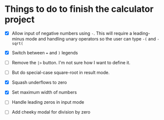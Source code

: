 # Things to do to finish the calculator project

-  [X]  Allow input of negative numbers using `-`. This will require a
   leading-minus mode and handling unary operators so the user can type `-(`
   and `-sqrt(`

-  [X]  Switch between `=` and `)` legends

-  [ ]  Remove the `|>` button. I'm not sure how I want to define it.
-  [ ]  But do special-case square-root in result mode.

-  [X]  Squash underflows to zero
-  [X]  Set maximum width of numbers

-  [ ]  Handle leading zeros in input mode

-  [ ]  Add cheeky modal for division by zero
